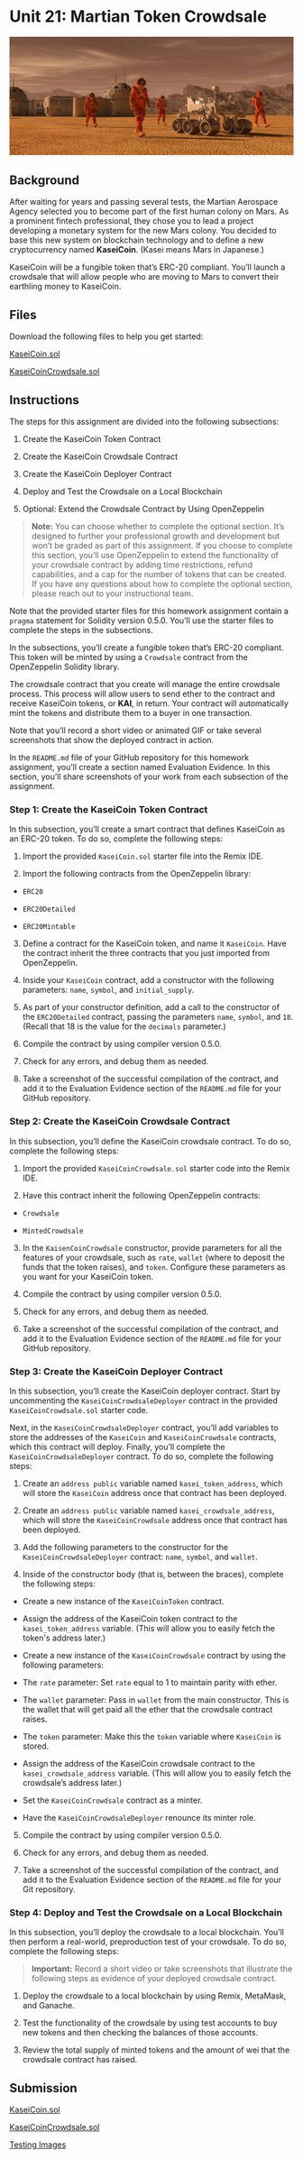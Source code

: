 
# Unit 21: Martian Token Crowdsale

  

![alt=""](Images/application-image.png)

  

## Background

  

After waiting for years and passing several tests, the Martian Aerospace Agency selected you to become part of the first human colony on Mars. As a prominent fintech professional, they chose you to lead a project developing a monetary system for the new Mars colony. You decided to base this new system on blockchain technology and to define a new cryptocurrency named **KaseiCoin**. (Kasei means Mars in Japanese.)

  

KaseiCoin will be a fungible token that’s ERC-20 compliant. You’ll launch a crowdsale that will allow people who are moving to Mars to convert their earthling money to KaseiCoin.

  

## Files

  

Download the following files to help you get started:

  

[KaseiCoin.sol](./Starter_Code/KaseiCoin.sol)

  

[KaseiCoinCrowdsale.sol](./Starter_Code/KaseiCoinCrowdsale.com)

  

## Instructions

  

The steps for this assignment are divided into the following subsections:

  

1. Create the KaseiCoin Token Contract

  

2. Create the KaseiCoin Crowdsale Contract

  

3. Create the KaseiCoin Deployer Contract

  

4. Deploy and Test the Crowdsale on a Local Blockchain

  

5. Optional: Extend the Crowdsale Contract by Using OpenZeppelin

  

>  **Note:** You can choose whether to complete the optional section. It’s designed to further your professional growth and development but won’t be graded as part of this assignment. If you choose to complete this section, you’ll use OpenZeppelin to extend the functionality of your crowdsale contract by adding time restrictions, refund capabilities, and a cap for the number of tokens that can be created. If you have any questions about how to complete the optional section, please reach out to your instructional team.

  

Note that the provided starter files for this homework assignment contain a `pragma` statement for Solidity version 0.5.0. You’ll use the starter files to complete the steps in the subsections.

  

In the subsections, you’ll create a fungible token that’s ERC-20 compliant. This token will be minted by using a `Crowdsale` contract from the OpenZeppelin Solidity library.

  

The crowdsale contract that you create will manage the entire crowdsale process. This process will allow users to send ether to the contract and receive KaseiCoin tokens, or **KAI**, in return. Your contract will automatically mint the tokens and distribute them to a buyer in one transaction.

  

Note that you’ll record a short video or animated GIF or take several screenshots that show the deployed contract in action.

  

In the `README.md` file of your GitHub repository for this homework assignment, you’ll create a section named Evaluation Evidence. In this section, you’ll share screenshots of your work from each subsection of the assignment.

  

### Step 1: Create the KaseiCoin Token Contract

  

In this subsection, you’ll create a smart contract that defines KaseiCoin as an ERC-20 token. To do so, complete the following steps:

  

1. Import the provided `KaseiCoin.sol` starter file into the Remix IDE.

  

2. Import the following contracts from the OpenZeppelin library:

  

*  `ERC20`

  

*  `ERC20Detailed`

  

*  `ERC20Mintable`

  

3. Define a contract for the KaseiCoin token, and name it `KaseiCoin`. Have the contract inherit the three contracts that you just imported from OpenZeppelin.

  

4. Inside your `KaseiCoin` contract, add a constructor with the following parameters: `name`, `symbol`, and `initial_supply`.

  

5. As part of your constructor definition, add a call to the constructor of the `ERC20Detailed` contract, passing the parameters `name`, `symbol`, and `18`. (Recall that 18 is the value for the `decimals` parameter.)

  

6. Compile the contract by using compiler version 0.5.0.

  

7. Check for any errors, and debug them as needed.

  

8. Take a screenshot of the successful compilation of the contract, and add it to the Evaluation Evidence section of the `README.md` file for your GitHub repository.

  

### Step 2: Create the KaseiCoin Crowdsale Contract

  

In this subsection, you’ll define the KaseiCoin crowdsale contract. To do so, complete the following steps:

  

1. Import the provided `KaseiCoinCrowdsale.sol` starter code into the Remix IDE.

  

2. Have this contract inherit the following OpenZeppelin contracts:

  

*  `Crowdsale`

  

*  `MintedCrowdsale`

  

3. In the `KaisenCoinCrowdsale` constructor, provide parameters for all the features of your crowdsale, such as `rate`, `wallet` (where to deposit the funds that the token raises), and `token`. Configure these parameters as you want for your KaseiCoin token.

  

4. Compile the contract by using compiler version 0.5.0.

  

5. Check for any errors, and debug them as needed.

  

6. Take a screenshot of the successful compilation of the contract, and add it to the Evaluation Evidence section of the `README.md` file for your GitHub repository.

  

### Step 3: Create the KaseiCoin Deployer Contract

  

In this subsection, you’ll create the KaseiCoin deployer contract. Start by uncommenting the `KaseiCoinCrowdsaleDeployer` contract in the provided `KaseiCoinCrowdsale.sol` starter code.

  

Next, in the `KaseiCoinCrowdsaleDeployer` contract, you’ll add variables to store the addresses of the `KaseiCoin` and `KaseiCoinCrowdsale` contracts, which this contract will deploy. Finally, you’ll complete the `KaseiCoinCrowdsaleDeployer` contract. To do so, complete the following steps:

  

1. Create an `address public` variable named `kasei_token_address`, which will store the `KaseiCoin` address once that contract has been deployed.

  

2. Create an `address public` variable named `kasei_crowdsale_address`, which will store the `KaseiCoinCrowdsale` address once that contract has been deployed.

  

3. Add the following parameters to the constructor for the `KaseiCoinCrowdsaleDeployer` contract: `name`, `symbol`, and `wallet`.

  

4. Inside of the constructor body (that is, between the braces), complete the following steps:

  

* Create a new instance of the `KaseiCoinToken` contract.

  

* Assign the address of the KaseiCoin token contract to the `kasei_token_address` variable. (This will allow you to easily fetch the token's address later.)

  

* Create a new instance of the `KaseiCoinCrowdsale` contract by using the following parameters:

  

* The `rate` parameter: Set `rate` equal to 1 to maintain parity with ether.

  

* The `wallet` parameter: Pass in `wallet` from the main constructor. This is the wallet that will get paid all the ether that the crowdsale contract raises.

  

* The `token` parameter: Make this the `token` variable where `KaseiCoin` is stored.

  

* Assign the address of the KaseiCoin crowdsale contract to the `kasei_crowdsale_address` variable. (This will allow you to easily fetch the crowdsale’s address later.)

  

* Set the `KaseiCoinCrowdsale` contract as a minter.

  

* Have the `KaseiCoinCrowdsaleDeployer` renounce its minter role.

  

5. Compile the contract by using compiler version 0.5.0.

  

6. Check for any errors, and debug them as needed.

  

7. Take a screenshot of the successful compilation of the contract, and add it to the Evaluation Evidence section of the `README.md` file for your Git repository.

  

### Step 4: Deploy and Test the Crowdsale on a Local Blockchain

  

In this subsection, you’ll deploy the crowdsale to a local blockchain. You’ll then perform a real-world, preproduction test of your crowdsale. To do so, complete the following steps:

  

>  **Important:** Record a short video or take screenshots that illustrate the following steps as evidence of your deployed crowdsale contract.

  

1. Deploy the crowdsale to a local blockchain by using Remix, MetaMask, and Ganache.

  

2. Test the functionality of the crowdsale by using test accounts to buy new tokens and then checking the balances of those accounts.

  

3. Review the total supply of minted tokens and the amount of wei that the crowdsale contract has raised.

  

  

## Submission

[KaseiCoin.sol](https://github.com/mikecordes/Unit21-Homework/blob/main/KaseiCoin.sol)

[KaseiCoinCrowdsale.sol](https://github.com/mikecordes/Unit21-Homework/blob/main/KaseiCoin.sol)

[Testing Images](https://github.com/mikecordes/Unit21-Homework/tree/main/Images/Testing)
